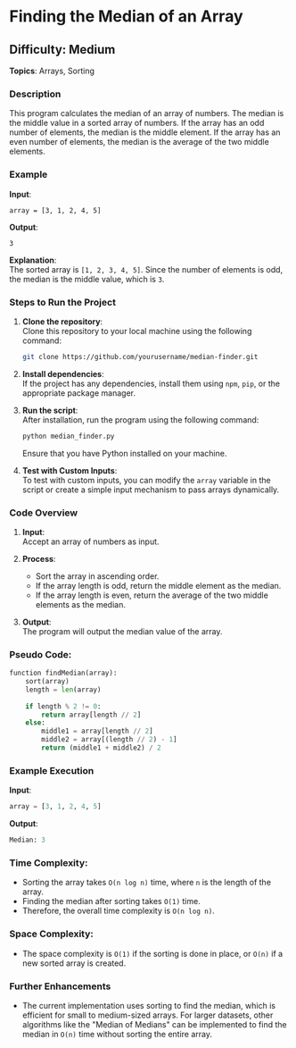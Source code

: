# **Finding the Median of an Array**
## **Difficulty**: Medium  
**Topics**: Arrays, Sorting
### **Description**  
This program calculates the median of an array of numbers. The median is the middle value in a sorted array of numbers. If the array has an odd number of elements, the median is the middle element. If the array has an even number of elements, the median is the average of the two middle elements.

### **Example**  
**Input**:  
```  
array = [3, 1, 2, 4, 5]
```  
**Output**:  
```  
3  
```  
**Explanation**:  
The sorted array is `[1, 2, 3, 4, 5]`. Since the number of elements is odd, the median is the middle value, which is `3`.

### **Steps to Run the Project**

1. **Clone the repository**:  
   Clone this repository to your local machine using the following command:  
   ```bash
   git clone https://github.com/yourusername/median-finder.git
   ```

2. **Install dependencies**:  
   If the project has any dependencies, install them using `npm`, `pip`, or the appropriate package manager.

3. **Run the script**:  
   After installation, run the program using the following command:
   ```bash
   python median_finder.py
   ```
   Ensure that you have Python installed on your machine.

4. **Test with Custom Inputs**:  
   To test with custom inputs, you can modify the `array` variable in the script or create a simple input mechanism to pass arrays dynamically.

### **Code Overview**

1. **Input**:  
   Accept an array of numbers as input.

2. **Process**:  
   - Sort the array in ascending order.
   - If the array length is odd, return the middle element as the median.
   - If the array length is even, return the average of the two middle elements as the median.

3. **Output**:  
   The program will output the median value of the array.

### **Pseudo Code**:
```python
function findMedian(array):
    sort(array)
    length = len(array)
    
    if length % 2 != 0:
        return array[length // 2]
    else:
        middle1 = array[length // 2]
        middle2 = array[(length // 2) - 1]
        return (middle1 + middle2) / 2
```

### **Example Execution**

**Input**:  
```python
array = [3, 1, 2, 4, 5]
```

**Output**:  
```python
Median: 3
```

### **Time Complexity**:  
- Sorting the array takes `O(n log n)` time, where `n` is the length of the array.  
- Finding the median after sorting takes `O(1)` time.  
- Therefore, the overall time complexity is `O(n log n)`.

### **Space Complexity**:  
- The space complexity is `O(1)` if the sorting is done in place, or `O(n)` if a new sorted array is created.

### **Further Enhancements**
- The current implementation uses sorting to find the median, which is efficient for small to medium-sized arrays. For larger datasets, other algorithms like the "Median of Medians" can be implemented to find the median in `O(n)` time without sorting the entire array.


